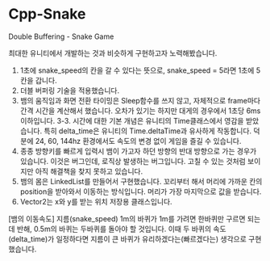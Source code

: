 # Cpp-Snake
Double Buffering - Snake Game

최대한 유니티에서 개발하는 것과 비슷하게 구현하고자 노력해봤습니다.


1. 1초에 snake_speed의 칸을 갈 수 있다는 뜻으로, snake_speed = 5라면 1초에 5칸을 갑니다.
2. 더블 버퍼링 기술을 적용했습니다.
3. 뱀의 움직임과 화면 전환 타이밍은 Sleep함수를 쓰지 않고, 자체적으로 frame마다 간격 시간을 계산해서 했습니다. 오차가 있기는 하지만 대게의 경우에서 1초당 6ms 이하입니다.
3-3. 시간에 대한 기본 개념은 유니티의 Time클래스에서 영감을 받았습니다. 특히 delta_time은 유니티의 Time.deltaTime과 유사하게 작동합니다. 덕분에 24, 60, 144hz 환경에서도 속도의 변경 없이 게임을 즐길 수 있습니다.
4. 종종 방향키를 빠르게 입력시 뱀이 가고자 하던 방향의 반대 방향으로 가는 경우가 있습니다. 이것은 버그인데, 로직상 발생하는 버그입니다. 고칠 수 있는 것처럼 보이지만 아직 해결책을 찾지 못하고 있습니다.
5. 뱀의 몸은 LinkedList를 만들어서 구현했습니다. 꼬리부터 해서 머리에 가까운 칸의 position을 받아와서 이동하는 방식입니다. 머리가 가장 마지막으로 값을 받습니다.
6. Vector2는 x와 y를 받는 위치 저장용 클래스입니다.

[뱀의 이동속도] 지름(snake_speed) 1m의 바퀴가 1m를 가려면 한바퀴만 구르면 되는데 반해, 0.5m의 바퀴는 두바퀴를 돌아야 할 것입니다. 이때 두 바퀴의 속도(delta_time)가 일정하다면 지름이 큰 바퀴가 유리하겠다는(빠르겠다는) 생각으로 구현했습니다. 
